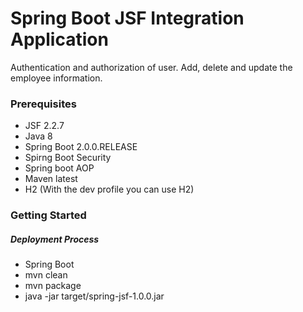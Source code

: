 # Spring Boot JSF Integration Application
Authentication and authorization of user. Add, delete and update the employee information.

### Prerequisites
- JSF 2.2.7
- Java 8
- Spring Boot 2.0.0.RELEASE
- Spirng Boot Security
- Spring boot AOP
- Maven latest
- H2 (With the dev profile you can use H2)
### Getting Started
##### Deployment Process
- Spring Boot
- mvn clean
- mvn package
- java -jar target/spring-jsf-1.0.0.jar

